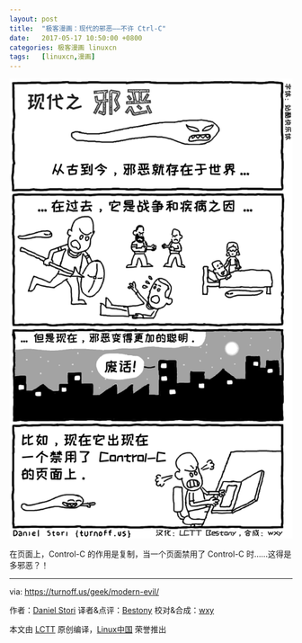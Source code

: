 ```yaml
---
layout: post
title:	"极客漫画：现代的邪恶——不许 Ctrl-C"
date:	2017-05-17 10:50:00 +0800 
categories:	极客漫画 linuxcn 
tags:	[linuxcn,漫画]
---
```



![The Modern Evil](/Asserts/Images/album/201705/17/105129dulndas0sanjjssa.png)


在页面上，Control-C 的作用是复制，当一个页面禁用了 Control-C 时……这得是多邪恶？！




---


via: <https://turnoff.us/geek/modern-evil/>


作者：[Daniel Stori](http://turnoff.us/about/) 译者&点评：[Bestony](https://github.com/Bestony) 校对&合成：[wxy](https://github.com/wxy)


本文由 [LCTT](https://github.com/LCTT/TranslateProject) 原创编译，[Linux中国](https://linux.cn/) 荣誉推出
